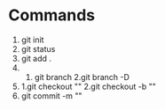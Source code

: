 # Commands

1) git init
2) git status
3) git add .
4) 1. git branch
   2.git branch -D
5) 1.git checkout ""
   2.git checkout -b ""
6) git commit -m ""

